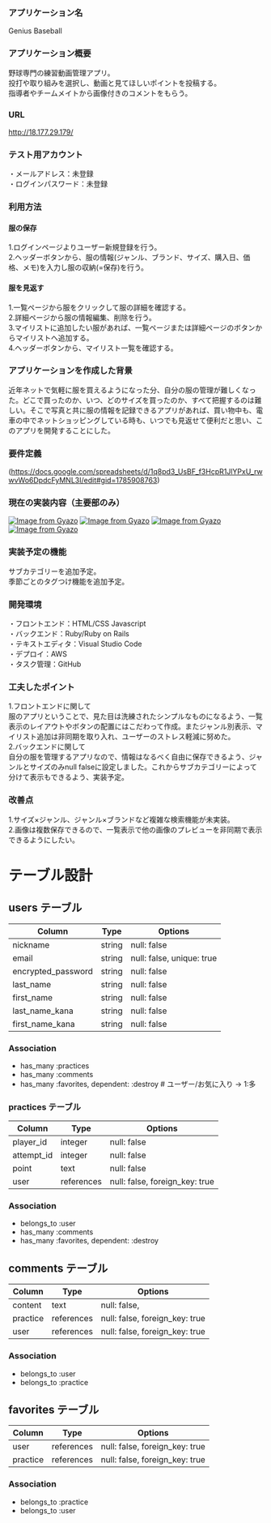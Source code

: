 ### アプリケーション名
Genius Baseball
### アプリケーション概要
野球専門の練習動画管理アプリ。  
投打や取り組みを選択し、動画と見てほしいポイントを投稿する。  
指導者やチームメイトから画像付きのコメントをもらう。  
### URL
  http://18.177.29.179/
### テスト用アカウント
・メールアドレス：未登録  
・ログインパスワード：未登録  
### 利用方法
#### 服の保存 
1.ログインページよりユーザー新規登録を行う。  
2.ヘッダーボタンから、服の情報(ジャンル、ブランド、サイズ、購入日、価格、メモ)を入力し服の収納(=保存)を行う。  
#### 服を見返す
1.一覧ページから服をクリックして服の詳細を確認する。  
2.詳細ページから服の情報編集、削除を行う。  
3.マイリストに追加したい服があれば、一覧ページまたは詳細ページのボタンからマイリストへ追加する。  
4.ヘッダーボタンから、マイリスト一覧を確認する。  
### アプリケーションを作成した背景
近年ネットで気軽に服を買えるようになった分、自分の服の管理が難しくなった。どこで買ったのか、いつ、どのサイズを買ったのか、すべて把握するのは難しい。そこで写真と共に服の情報を記録できるアプリがあれば、買い物中も、電車の中でネットショッピングしている時も、いつでも見返せて便利だと思い、このアプリを開発することにした。
### 要件定義
  (https://docs.google.com/spreadsheets/d/1q8pd3_UsBF_f3HcpR1JlYPxU_rwwvWo6DpdcFyMNL3I/edit#gid=1785908763)
### 現在の実装内容（主要部のみ）
[![Image from Gyazo](https://gyazo.com/7d6a4f3e884faf9524ca65f7fbeb59f8.png)](https://gyazo.com/7d6a4f3e884faf9524ca65f7fbeb59f8)
[![Image from Gyazo](https://gyazo.com/23c9cba8aec31cab6718b7fc522989e6.png)](https://gyazo.com/23c9cba8aec31cab6718b7fc522989e6)
[![Image from Gyazo](https://gyazo.com/9c4ae94d69af412f0f74cda0ff274e2a.png)](https://gyazo.com/9c4ae94d69af412f0f74cda0ff274e2a)
[![Image from Gyazo](https://gyazo.com/e7156a2203967ec47875eaf1b807a1fd.png)](https://gyazo.com/e7156a2203967ec47875eaf1b807a1fd)
### 実装予定の機能
サブカテゴリーを追加予定。  
季節ごとのタグつけ機能を追加予定。  
### 開発環境
・フロントエンド：HTML/CSS Javascript  
・バックエンド：Ruby/Ruby on Rails  
・テキストエディタ：Visual Studio Code  
・デプロイ：AWS  
・タスク管理：GitHub  
### 工夫したポイント
1.フロントエンドに関して  
服のアプリということで、見た目は洗練されたシンプルなものになるよう、一覧表示のレイアウトやボタンの配置にはこだわって作成。またジャンル別表示、マイリスト追加は非同期を取り入れ、ユーザーのストレス軽減に努めた。  
2.バックエンドに関して  
自分の服を管理するアプリなので、情報はなるべく自由に保存できるよう、ジャンルとサイズのみnull falseに設定しました。これからサブカテゴリーによって分けて表示もできるよう、実装予定。  
### 改善点
1.サイズ×ジャンル、ジャンル×ブランドなど複雑な検索機能が未実装。  
2.画像は複数保存できるので、一覧表示で他の画像のプレビューを非同期で表示できるようにしたい。  

# テーブル設計

## users テーブル

| Column             | Type    | Options                   |
| ------------------ | ------- | ------------------------- |
| nickname           | string  | null: false               |
| email              | string  | null: false, unique: true |
| encrypted_password | string  | null: false               |
| last_name          | string  | null: false               |
| first_name         | string  | null: false               |
| last_name_kana     | string  | null: false               |
| first_name_kana    | string  | null: false               |

### Association

- has_many :practices
- has_many :comments
- has_many :favorites, dependent: :destroy     # ユーザー/お気に入り → 1:多


### practices テーブル

| Column               | Type       | Options                        |
| -------------------- | ---------- | -------------------------------|
| player_id            | integer    | null: false                    |
| attempt_id           | integer    | null: false                    |
| point                | text       | null: false                    |
| user                 | references | null: false, foreign_key: true |

### Association

- belongs_to :user
- has_many   :comments
- has_many   :favorites, dependent: :destroy


## comments テーブル
| Column     | Type       | Options                        |
| ---------- | ---------- | ------------------------------ |
| content    | text       | null: false,                   |
| practice   | references | null: false, foreign_key: true |
| user       | references | null: false, foreign_key: true |

### Association

- belongs_to :user
- belongs_to :practice


## favorites テーブル

| Column          | Type       | Options                        |
| --------------- | ---------- | ------------------------------ |
| user            | references | null: false, foreign_key: true |
| practice        | references | null: false, foreign_key: true |

### Association

- belongs_to :practice
- belongs_to :user